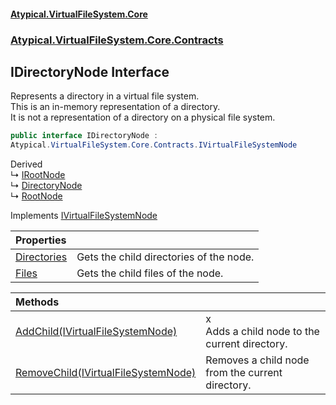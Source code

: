 #### [Atypical.VirtualFileSystem.Core](VirtualFileSystem.md 'VirtualFileSystem')
### [Atypical.VirtualFileSystem.Core.Contracts](VirtualFileSystem.md#Atypical.VirtualFileSystem.Core.Contracts 'Atypical.VirtualFileSystem.Core.Contracts')

## IDirectoryNode Interface

Represents a directory in a virtual file system.  
This is an in-memory representation of a directory.  
It is not a representation of a directory on a physical file system.

```csharp
public interface IDirectoryNode :
Atypical.VirtualFileSystem.Core.Contracts.IVirtualFileSystemNode
```

Derived  
&#8627; [IRootNode](IRootNode.md 'Atypical.VirtualFileSystem.Core.Contracts.IRootNode')  
&#8627; [DirectoryNode](DirectoryNode.md 'Atypical.VirtualFileSystem.Core.DirectoryNode')  
&#8627; [RootNode](RootNode.md 'Atypical.VirtualFileSystem.Core.RootNode')

Implements [IVirtualFileSystemNode](IVirtualFileSystemNode.md 'Atypical.VirtualFileSystem.Core.Contracts.IVirtualFileSystemNode')

| Properties | |
| :--- | :--- |
| [Directories](IDirectoryNode.Directories.md 'Atypical.VirtualFileSystem.Core.Contracts.IDirectoryNode.Directories') | Gets the child directories of the node. |
| [Files](IDirectoryNode.Files.md 'Atypical.VirtualFileSystem.Core.Contracts.IDirectoryNode.Files') | Gets the child files of the node. |

| Methods | |
| :--- | :--- |
| [AddChild(IVirtualFileSystemNode)](IDirectoryNode.AddChild(IVirtualFileSystemNode).md 'Atypical.VirtualFileSystem.Core.Contracts.IDirectoryNode.AddChild(Atypical.VirtualFileSystem.Core.Contracts.IVirtualFileSystemNode)') | x<br/>                Adds a child node to the current directory. |
| [RemoveChild(IVirtualFileSystemNode)](IDirectoryNode.RemoveChild(IVirtualFileSystemNode).md 'Atypical.VirtualFileSystem.Core.Contracts.IDirectoryNode.RemoveChild(Atypical.VirtualFileSystem.Core.Contracts.IVirtualFileSystemNode)') | Removes a child node from the current directory. |
